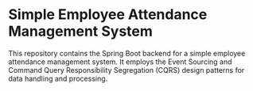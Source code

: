# Simple Employee Attendance Management System

This repository contains the Spring Boot backend for a simple employee attendance management system. It employs the Event Sourcing and Command Query Responsibility Segregation (CQRS) design patterns for data handling and processing.
